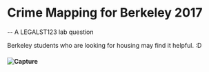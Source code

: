 # Crime Mapping for Berkeley 2017

-- A LEGALST123 lab question

Berkeley students who are looking for housing may find it helpful. :D

#### ![Capture](capture.png)
